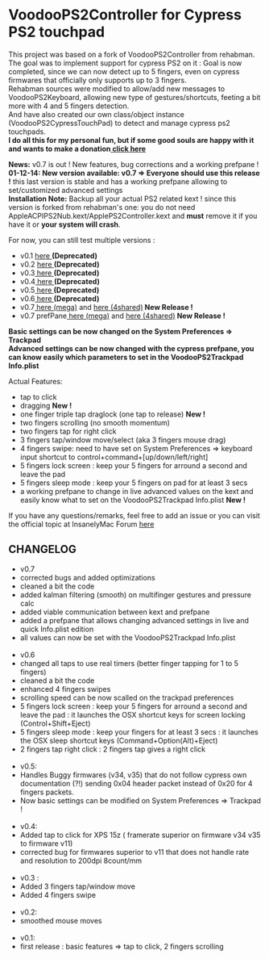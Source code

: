 
<h1>VoodooPS2Controller for Cypress PS2 touchpad</h1>
This project was based on a fork of VoodooPS2Controller from rehabman.<br />
The goal was to implement support for cypress PS2 on it : Goal is now completed, since we can now detect up to 5 fingers, even on cypress firmwares that officially only supports up to 3 fingers. <br />
Rehabman sources were modified to allow/add new messages to VoodooPS2Keyboard, allowing new type of gestures/shortcuts, feeting a bit more with 4 and 5 fingers detection.<br />
And have also created our own class/object instance (VoodooPS2CypressTouchPad) to detect and manage cypress ps2 touchpads.<br />
<b>I do all this for my personal fun, but if some good souls are happy with it and wants to make a donation<a href="https://www.paypal.com/cgi-bin/webscr?cmd=_donations&business=ulysse31%40gmail%2ecom&lc=FR&item_name=ulysse31&no_note=0&currency_code=EUR&bn=PP%2dDonationsBF%3abtn_donateCC_LG%2egif%3aNonHostedGuest"> click here</a></b>
<br />

<b>News:</b> v0.7 is out ! New features, bug corrections and a working prefpane !<br />
<b>01-12-14: New version available: v0.7 => Everyone should use this release !</b> this last version is stable and has a working prefpane allowing to set/customized advanced settings<br />
<b>Installation Note:</b> Backup all your actual PS2 related kext ! since this version is forked from rehabman's one: you do not need AppleACPIPS2Nub.kext/ApplePS2Controller.kext and <b>must</b> remove it if you have it or <b>your system will crash</b>.<br />

For now, you can still test multiple versions : 
<ul>
<li>v0.1 <a href="https://mega.co.nz/#!h5wxyD6b!S15aBHOJCsZLNTadG997fgT6e1wCzWD0RqzogCL53lc">here </a><b>(Deprecated)</b></li>
<li>v0.2 <a href="https://mega.co.nz/#!41BSXJ4C!b09J-yD1aEV5JeHRUDebkjtEfWtLbGXxfkBnhwZkhKg">here </a><b>(Deprecated)</b></li>
<li>v0.3<a href="https://mega.co.nz/#!MhQw0LBY!bLorvyqsfO5lOjA8AOwWthPuPtxPOYsOcrBIQSg8h1c"> here </a><b>(Deprecated)</b></li>
<li>v0.4<a href="https://mega.co.nz/#!B4ITXC6T!FbCkQ0Wo3LFvG_dFi6gpe18eZFlRduoUecVdvPpeugs"> here </a><b>(Deprecated)</b></li>
<li>v0.5<a href="https://mega.co.nz/#!l4BxSRoZ!JpIZkVpxx7TJzf99avhTfyyosU4w8Js7zxVpgTPfpck"> here </a><b>(Deprecated)</b></li>
<li>v0.6<a href="https://mega.co.nz/#!o8YCmYRC!ehz1Qn_AJrngTX3zLZRzMl-cpVcKQ2cq6XUzbn4KWIA"> here </a><b>(Deprecated)</b></li>
<li>v0.7<a href="https://mega.co.nz/#!w94AXTra!CHDT0UMuC7jJ0s5C9eaQRHnZIolqKej27i1rldfThAA"> here (mega)</a> and <a href="http://www.4shared.com/zip/H8Qwo-hJce/VoodooPS2Controllerkext.html"> here (4shared)</a><b> New Release !</b></li>
<li>v0.7 prefPane<a href="https://mega.co.nz/#!kg41BaSb!Ji6ipV_eAbtcuY6BsdIJClghg-R0tfn3JxkVh9DlzeE"> here (mega)</a> and <a href="http://www.4shared.com/zip/qr1KXG7lba/VoodooPS2cypressPaneprefPane.html"> here (4shared)</a><b> New Release !</b></li>
</ul>

<b>Basic settings can be now changed on the System Preferences => Trackpad</b><br />
<b>Advanced settings can be now changed with the cypress prefpane, you can know easily which parameters to set in the VoodooPS2Trackpad Info.plist</b><br />

Actual Features:
<ul>
<li>tap to click</li>
<li>dragging <b>New !</b></li>
<li>one finger triple tap draglock (one tap to release) <b>New !</b></li>
<li>two fingers scrolling (no smooth momentum)</li>
<li>two fingers tap for right click</li>
<li>3 fingers tap/window move/select (aka 3 fingers mouse drag)</li>
<li>4 fingers swipe: need to have set on System Preferences => keyboard input shortcut to control+command+[up/down/left/right]</li>
<li>5 fingers lock screen : keep your 5 fingers for arround a second and leave the pad </li>
<li>5 fingers sleep mode : keep your 5 fingers on pad for at least 3 secs</li>
<li>a working prefpane to change in live advanced values on the kext and easily know what to set on the VoodooPS2Trackpad Info.plist <b>New !</b></li>
</ul>

If you have any questions/remarks, feel free to add an issue or you can visit the official topic at InsanelyMac Forum <a href="http://www.insanelymac.com/forum/topic/294608-cypress-ps2-trackpad-kext/">here</a><br />




<h2>CHANGELOG</h2>

<ul>

<li>v0.7</li>

<li>corrected bugs and added optimizations</li>
<li>cleaned a bit the code</li>
<li>added kalman filtering (smooth) on multifinger gestures and pressure calc</li>
<li>added viable communication between kext and prefpane</li>
<li>added a prefpane that allows changing advanced settings in live and quick Info.plist edition</li>
<li> all values can now be set with the VoodooPS2Trackpad Info.plist</li>
<br />


<li>v0.6</li>

<li>changed all taps to use real timers (better finger tapping for 1 to 5 fingers)</li>
<li>cleaned a bit the code</li>
<li>enhanced 4 fingers swipes</li>
<li>scrolling speed can be now scalled on the trackpad preferences</li>
<li>5 fingers lock screen : keep your 5 fingers for arround a second and leave the pad : it launches the OSX shortcut keys for screen locking (Control+Shift+Eject)</li>
<li>5 fingers sleep mode : keep your fingers for at least 3 secs : it launches the OSX sleep shortcut keys (Command+Option(Alt)+Eject)</li>
<li>2 fingers tap right click : 2 fingers tap gives a right click</li>
<br />


<li>v0.5:</li>

<li>Handles Buggy firmwares (v34, v35) that do not follow cypress own documentation (?!) sending 0x04 header packet instead of 0x20 for 4 fingers packets.</li>
<li>Now basic settings can be modified on System Preferences => Trackpad !</li>
<br />

<li>v0.4:</li>

<li>Added tap to click for XPS 15z ( framerate superior on firmware v34 v35 to firmware v11)</li>
<li>corrected bug for firmwares superior to v11 that does not handle rate and resolution to 200dpi 8count/mm</li>
<br />

<li>v0.3 :</li>

<li>Added 3 fingers tap/window move</li>
<li>Added 4 fingers swipe</li>
<br />

<li>v0.2:</li>

<li>smoothed mouse moves</li>
<br />

<li>v0.1:</li>

<li>first release : basic features => tap to click, 2 fingers scrolling</li>

 </ul>

